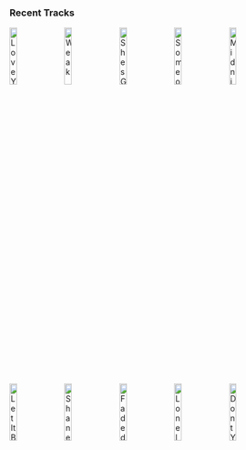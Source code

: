 ### Recent Tracks
[<img src='https://lastfm.freetls.fastly.net/i/u/300x300/2a96cbd8b46e442fc41c2b86b821562f.png' width='16%' height='16%' alt='Love You Back'>](https://www.last.fm/music/suns%2bup/_/love%2byou%2bback)&nbsp;&nbsp;&nbsp;&nbsp;[<img src='https://lastfm.freetls.fastly.net/i/u/300x300/e9b66927925f67b6ea67943541b31f19.jpg' width='16%' height='16%' alt='Weak'>](https://www.last.fm/music/ajr/_/weak)&nbsp;&nbsp;&nbsp;&nbsp;[<img src='https://lastfm.freetls.fastly.net/i/u/300x300/02f6826242524a0abe9c2c8ebc05b4e5.jpg' width='16%' height='16%' alt='Shes Got a Way'>](https://www.last.fm/music/billy%2bjoel/_/she%2527s%2bgot%2ba%2bway)&nbsp;&nbsp;&nbsp;&nbsp;[<img src='https://lastfm.freetls.fastly.net/i/u/300x300/527818f973644bcecb30600364a07da9.png' width='16%' height='16%' alt='Someone New'>](https://www.last.fm/music/hozier/_/someone%2bnew)&nbsp;&nbsp;&nbsp;&nbsp;[<img src='https://lastfm.freetls.fastly.net/i/u/300x300/66bd16a49291961ebc758000810771da.jpg' width='16%' height='16%' alt='Midnight (feat. Liam Payne)'>](https://www.last.fm/music/alesso/_/midnight%2b%2528feat.%2bliam%2bpayne%2529)&nbsp;&nbsp;&nbsp;&nbsp;<br>[<img src='https://lastfm.freetls.fastly.net/i/u/300x300/623f8e42c52ceaf3ec0a7f24d6032730.jpg' width='16%' height='16%' alt='Let It Be - Remastered 2009'>](https://www.last.fm/music/the%2bbeatles/_/let%2bit%2bbe%2b-%2bremastered%2b2009)&nbsp;&nbsp;&nbsp;&nbsp;[<img src='https://lastfm.freetls.fastly.net/i/u/300x300/5a7d65f9054b7cd3a9bbb2c9aa3c72ff.jpg' width='16%' height='16%' alt='Shane'>](https://www.last.fm/music/fruit%2bbats/_/shane)&nbsp;&nbsp;&nbsp;&nbsp;[<img src='https://lastfm.freetls.fastly.net/i/u/300x300/ed23f05a0cd03adece8f20ff689d546d.jpg' width='16%' height='16%' alt='Faded'>](https://www.last.fm/music/alan%2bwalker/_/faded)&nbsp;&nbsp;&nbsp;&nbsp;[<img src='https://lastfm.freetls.fastly.net/i/u/300x300/6d287795902513f4b856bc72933fe5cd.jpg' width='16%' height='16%' alt='Lonely (with Jonas Brothers)'>](https://www.last.fm/music/diplo/_/lonely%2b%2528with%2bjonas%2bbrothers%2529)&nbsp;&nbsp;&nbsp;&nbsp;[<img src='https://lastfm.freetls.fastly.net/i/u/300x300/2e7b7519fef083cad42bfb5f4934ded0.jpg' width='16%' height='16%' alt='Dont You Give Up'>](https://www.last.fm/music/dansu/_/don%2527t%2byou%2bgive%2bup)&nbsp;&nbsp;&nbsp;&nbsp;<br>